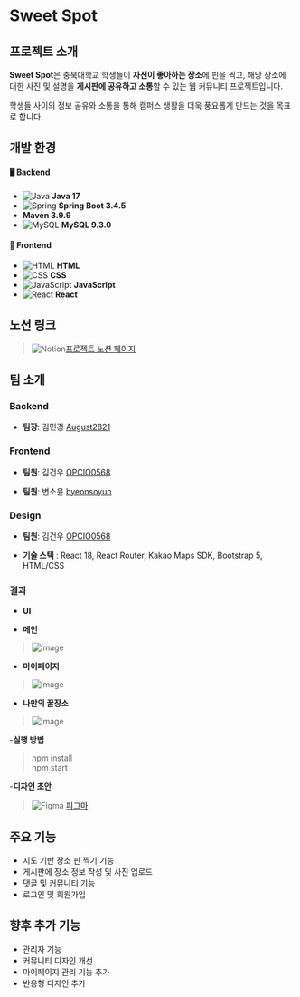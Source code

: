 # Sweet Spot

## 프로젝트 소개

**Sweet Spot**은 충북대학교 학생들이 **자신이 좋아하는 장소**에 핀을 찍고, 해당 장소에 대한 사진 및 설명을 **게시판에 공유하고 소통**할 수 있는 웹 커뮤니티 프로젝트입니다.

학생들 사이의 정보 공유와 소통을 통해 캠퍼스 생활을 더욱 풍요롭게 만드는 것을 목표로 합니다.

## 개발 환경

#### 🖥️ Backend
- ![Java](https://img.icons8.com/color/24/000000/java-coffee-cup-logo.png) **Java 17**
- ![Spring](https://img.icons8.com/color/24/000000/spring-logo.png) **Spring Boot 3.4.5**
- **Maven 3.9.9**
- ![MySQL](https://img.icons8.com/fluency/24/000000/mysql-logo.png) **MySQL 9.3.0**

#### 🎨 Frontend
- ![HTML](https://img.icons8.com/color/24/000000/html-5--v1.png) **HTML**
- ![CSS](https://img.icons8.com/color/24/000000/css3.png) **CSS**
- ![JavaScript](https://img.icons8.com/color/24/000000/javascript--v1.png) **JavaScript**
- ![React](https://img.icons8.com/color/24/000000/react-native.png) **React**


## 노션 링크

>![Notion](https://img.icons8.com/ios-filled/24/000000/notion.png)[프로젝트 노션 페이지](https://dent-crayon-137.notion.site/Sweet-Spot-1ce00ace873d80a18e0de71315674efa)


## 팀 소개

### Backend
- **팀장**: 김민경 [August2821](https://github.com/August2821)

### Frontend
- **팀원**: 김건우 [OPCIO0568](https://github.com/OPCIO0568)

- **팀원**: 변소윤 [byeonsoyun](https://github.com/byeonsoyun)

### Design
- **팀원**: 김건우 [OPCIO0568](https://github.com/OPCIO0568)

- **기술 스택** : React 18, React Router, Kakao Maps SDK, Bootstrap 5, HTML/CSS

### 결과

- **UI**

- **메인**
>![image](https://github.com/user-attachments/assets/0ca921c2-e396-443f-96f1-5e76c0d59096)

- **마이페이지**
>![image](https://github.com/user-attachments/assets/cb79efb4-ccbb-491a-8cd1-815e65a48bf8)

- **나만의 꿀장소**
>![image](https://github.com/user-attachments/assets/6cc74ddb-083d-4019-9966-d80634186af0)

-**실행 방법**
>npm install<br>
>npm start

-**디자인 초안**
>![Figma](https://img.icons8.com/color/24/000000/figma--v1.png) [피그마](https://www.figma.com/design/FHWSZ9uX0QwXLaA9T12O8L/Untitled?node-id=0-1&p=f&t=PzYnY1BYjHmxrFAo-0)



## 주요 기능

- 지도 기반 장소 핀 찍기 기능  
- 게시판에 장소 정보 작성 및 사진 업로드  
- 댓글 및 커뮤니티 기능  
- 로그인 및 회원가입

## 향후 추가 기능

- 관리자 기능
- 커뮤니티 디자인 개선
- 마이페이지 관리 기능 추가
- 반응형 디자인 추가
